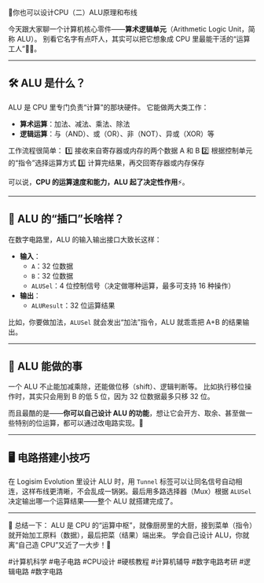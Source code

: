 🌟你也可以设计CPU（二）ALU原理和布线

今天跟大家聊一个计算机核心零件——**算术逻辑单元**（Arithmetic Logic Unit，简称 ALU）。
 别看它名字有点吓人，其实可以把它想象成 CPU 里最能干活的“运算工人”👷‍♂️。

------

## 🛠 ALU 是什么？

ALU 是 CPU 里专门负责“计算”的那块硬件。
 它能做两大类工作：

- **算术运算**：加法、减法、乘法、除法
- **逻辑运算**：与（AND）、或（OR）、非（NOT）、异或（XOR）等

工作流程很简单：
 1️⃣ 接收来自寄存器或内存的两个数据 A 和 B
 2️⃣ 根据控制单元的“指令”选择运算方式
 3️⃣ 计算完结果，再交回寄存器或内存保存

可以说，**CPU 的运算速度和能力，ALU 起了决定性作用**⚡。

------

## 🔌 ALU 的“插口”长啥样？

在数字电路里，ALU 的输入输出接口大致长这样：

- **输入**：
  - `A`：32 位数据
  - `B`：32 位数据
  - `ALUSel`：4 位控制信号（决定做哪种运算，最多可支持 16 种操作）
- **输出**：
  - `ALUResult`：32 位运算结果

比如，你要做加法，`ALUSel` 就会发出“加法”指令，ALU 就乖乖把 A+B 的结果输出。

------

## 🚀 ALU 能做的事

一个 ALU 不止能加减乘除，还能做位移（shift）、逻辑判断等。
 比如执行移位操作时，其实只会用到 B 的低 5 位，因为 32 位数据最多只移 32 位。

而且最酷的是——**你可以自己设计 ALU 的功能**，想让它会开方、取余、甚至做一些特别的位运算，都可以通过改电路实现。🎨

------

## 🖥 电路搭建小技巧

在 Logisim Evolution 里设计 ALU 时，用 `Tunnel` 标签可以让同名信号自动相连，这样布线更清晰，不会乱成一锅粥。最后用多路选择器（Mux）根据 `ALUSel` 决定输出哪一个运算结果——整个 ALU 就搭建完成了。

------

📌 总结一下：
 ALU 是 CPU 的“运算中枢”，就像厨房里的大厨，接到菜单（指令）就开始加工原料（数据），最后把菜（结果）端出来。
 学会自己设计 ALU，你就离“自己造 CPU”又近了一大步！💪

#计算机科学 #电子电路 #CPU设计 #硬核教程 #计算机辅导 #数字电路考研 #逻辑电路 #数字电路